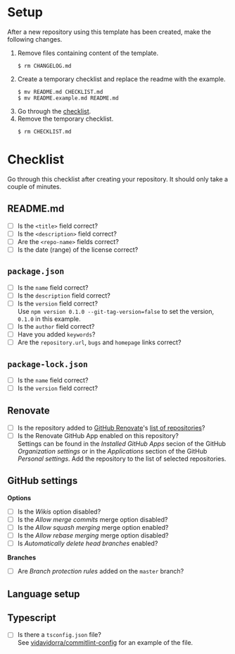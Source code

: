# Setup

After a new repository using this template has been created, make the following changes.

1. Remove files containing content of the template.
   ```shell
   $ rm CHANGELOG.md
   ```
2. Create a temporary checklist and replace the readme with the example.
   ```shell
   $ mv README.md CHECKLIST.md
   $ mv README.example.md README.md
   ```
3. Go through the [checklist](#checklist).
4. Remove the temporary checklist.
   ```shell
   $ rm CHECKLIST.md
   ```

# Checklist

Go through this checklist after creating your repository. It should only take a couple of minutes.

## README.md

- [ ] Is the `<title>` field correct?
- [ ] Is the `<description>` field correct?
- [ ] Are the `<repo-name>` fields correct?
- [ ] Is the date (range) of the license correct?

## `package.json`

- [ ] Is the `name` field correct?
- [ ] Is the `description` field correct?
- [ ] Is the `version` field correct?  
       Use `npm version 0.1.0 --git-tag-version=false` to set the version, `0.1.0` in this example.
- [ ] Is the `author` field correct?
- [ ] Have you added `keywords`?
- [ ] Are the `repository.url`, `bugs` and `homepage` links correct?

## `package-lock.json`

- [ ] Is the `name` field correct?
- [ ] Is the `version` field correct?

## Renovate

- [ ] Is the repository added to [GitHub Renovate](https://github.com/vidavidorra/github-renovate)'s [list of repositories](https://github.com/vidavidorra/github-renovate/blob/v1.0.2/src/renovate-config.js#L19)?
- [ ] Is the Renovate GitHub App enabled on this repository?  
       Settings can be found in the _Installed GitHub Apps_ secion of the GitHub _Organization settings_ or in the _Applications_ section of the GitHub _Personal settings_. Add the repository to the list of selected repositories.

## GitHub settings

**Options**

- [ ] Is the _Wikis_ option disabled?
- [ ] Is the _Allow merge commits_ merge option disabled?
- [ ] Is the _Allow squash merging_ merge option enabled?
- [ ] Is the _Allow rebase merging_ merge option disabled?
- [ ] Is _Automatically delete head branches_ enabled?

**Branches**

- [ ] Are _Branch protection rules_ added on the `master` branch?

## Language setup

## Typescript

- [ ] Is there a `tsconfig.json` file?  
       See [vidavidorra/commitlint-config](https://github.com/vidavidorra/commitlint-config) for an example of the file.
